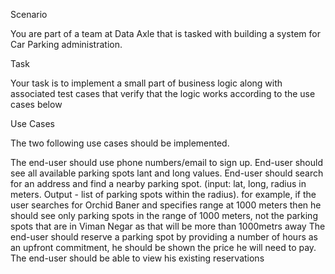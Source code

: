 Scenario 

You are part of a team at Data Axle that is tasked with building a system for Car Parking administration.



Task

Your task is to implement a small part of business logic along with associated test cases that verify that the logic works according to the use cases below



Use Cases 

The two following use cases should be implemented.

The end-user should use phone numbers/email to sign up.
End-user should see all available parking spots lant and long values.
End-user should search for an address and find a nearby parking spot. (input: lat, long, radius in meters. Output - list of parking spots within the radius).
for example, if the user searches for Orchid Baner and specifies range at 1000 meters then he should see only parking spots in the range of 1000 meters, not the parking spots that are in Viman Negar as that will be more than 1000metrs away
The end-user should reserve a parking spot by providing a number of hours as an upfront commitment, he should be shown the price he will need to pay.
The end-user should be able to view his existing reservations